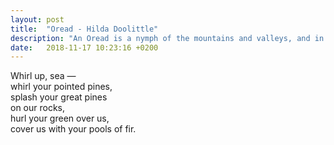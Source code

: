 ```yaml
---
layout: post
title:  "Oread - Hilda Doolittle"
description: "An Oread is a nymph of the mountains and valleys, and in this short masterpiece by H. D. the Oread is the speaker of the poem, romantically inviting the sea to ‘whirl up’ and wash over the mountains and rocks"
date:   2018-11-17 10:23:16 +0200
---
```


Whirl up, sea —   
whirl your pointed pines,  
splash your great pines  
on our rocks,  
hurl your green over us,  
cover us with your pools of fir.  